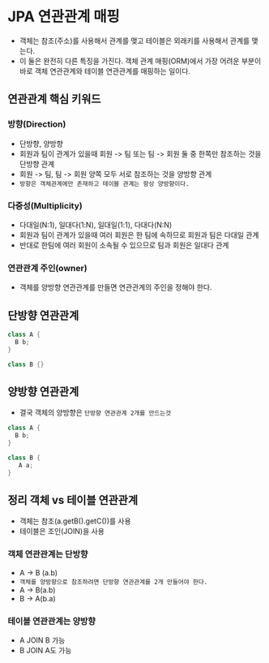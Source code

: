 # JPA 연관관계 매핑
- 객체는 참조(주소)를 사용해서 관계를 맺고 테이블은 외래키를 사용해서 관계를 맺는다.
- 이 둘은 완전히 다른 특징을 가진다. 객체 관계 매핑(ORM)에서 가장 어려운 부분이 바로 객체 연관관계와 테이블 연관관계를 매핑하는 일이다.

## 연관관계 핵심 키워드

### 방향(Direction)
- 단방향, 양방향
- 회원과 팀이 관계가 있을때 회원 -> 팀 또는 팀 -> 회원 둘 중 한쪽만 참조하는 것을 단방향 관계
- 회원 -> 팀, 팀 -> 회원 양쪽 모두 서로 참조하는 것을 양방향 관계
- `방향은 객체관계에만 존재하고 테이블 관계는 항상 양방향이다.`

### 다중성(Multiplicity)
- 다대일(N:1), 일대다(1:N), 일대일(1:1), 다대다(N:N)
- 회원과 팀이 관계가 있을때 여러 회원은 한 팀에 속하므로 회원과 팀은 다대일 관계
- 반대로 한팀에 여러 회원이 소속될 수 있으므로 팀과 회원은 일대다 관계

### 연관관계 주인(owner)
- 객체를 양방향 연관관계를 만들면 연관관계의 주인을 정해야 한다.


## 단방향 연관관계

```java
class A {
  B b;
}

class B {}
```

## 양방향 연관관계
- 결국 객체의 양방향은 `단방향 연관관계 2개를 만드는것`
```java
class A {
  B b;
}

class B {
   A a;
}
```

## 정리 객체 vs 테이블 연관관계
- 객체는 참조(a.getB().getC())를 사용
- 테이블은 조인(JOIN)을 사용

### 객체 연관관계는 단방향
- A -> B (a.b)
- `객체를 양방향으로 참조하려면 단방향 연관관계를 2개 만들어야 한다.`
- A -> B(a.b)
- B -> A(b.a)


### 테이블 연관관계는 양방향
- A JOIN B 가능
- B JOIN A도 가능
